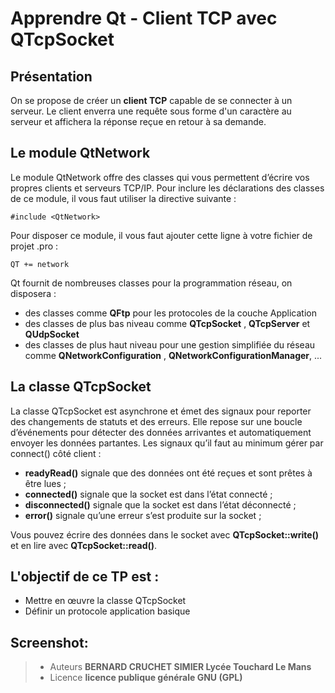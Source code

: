﻿Apprendre Qt  -   Client TCP avec QTcpSocket
================
Présentation
----
On se propose de créer un **client TCP** capable de se connecter à un serveur. Le client enverra une requête  sous forme d'un caractère au serveur et affichera la réponse reçue en retour à sa demande.

Le module QtNetwork
-----

Le module QtNetwork offre des classes qui vous permettent d’écrire vos propres clients et serveurs TCP/IP. Pour inclure les déclarations des classes de ce module, il vous faut utiliser la directive suivante :

    #include <QtNetwork>

Pour disposer ce module, il vous faut ajouter cette ligne à votre fichier de projet .pro :

    QT += network

Qt fournit de nombreuses classes pour la programmation réseau, on disposera :

 - des classes comme **QFtp** pour les protocoles de la couche Application
 - des classes de plus bas niveau comme **QTcpSocket** ,  **QTcpServer** et **QUdpSocket**
 - des classes de plus haut niveau pour une gestion simplifiée du réseau comme **QNetworkConfiguration** ,  **QNetworkConfigurationManager**, ...
 
La classe QTcpSocket
--------
La classe QTcpSocket est asynchrone et émet des signaux pour reporter des changements de statuts et des erreurs. Elle repose sur une boucle d’événements pour détecter des données arrivantes et automatiquement envoyer les données partantes.
Les signaux qu’il faut au minimum gérer par connect() côté client :
 - **readyRead()** signale que des données ont été reçues et sont prêtes à être lues ;
 -  **connected()** signale que la socket est dans l’état connecté ;
 - **disconnected()** signale que la socket est dans l’état déconnecté ;
 - **error()** signale qu’une erreur s’est produite sur la socket ;
 
Vous pouvez écrire des données dans le socket avec **QTcpSocket::write()** 
et en lire avec **QTcpSocket::read()**.
 
L'objectif de ce TP est :
---
 - Mettre en œuvre la classe QTcpSocket 
 - Définir un protocole application basique
 
Screenshot:
----

> - Auteurs  **BERNARD CRUCHET SIMIER Lycée Touchard Le Mans**
> - Licence  **licence publique générale GNU (GPL)**
